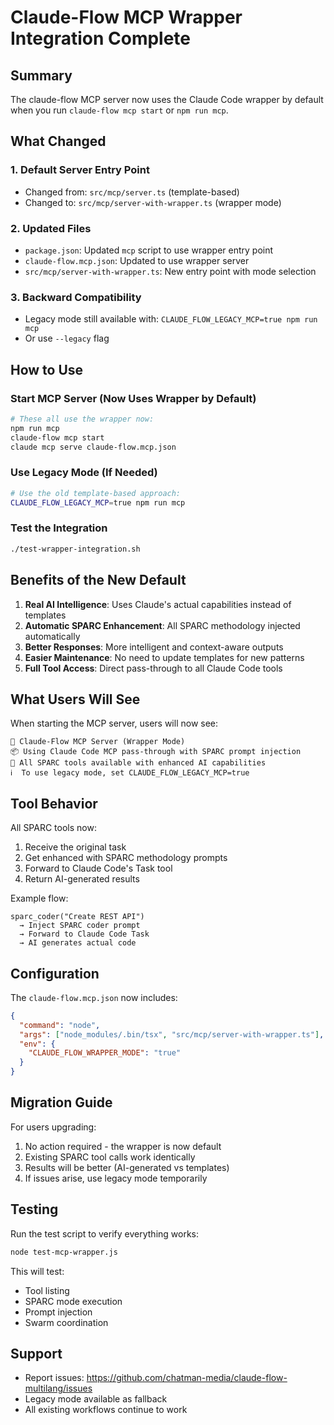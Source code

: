# Claude-Flow MCP Wrapper Integration Complete

## Summary

The claude-flow MCP server now uses the Claude Code wrapper by default when you run `claude-flow mcp start` or `npm run mcp`.

## What Changed

### 1. **Default Server Entry Point**
- Changed from: `src/mcp/server.ts` (template-based)
- Changed to: `src/mcp/server-with-wrapper.ts` (wrapper mode)

### 2. **Updated Files**
- `package.json`: Updated `mcp` script to use wrapper entry point
- `claude-flow.mcp.json`: Updated to use wrapper server
- `src/mcp/server-with-wrapper.ts`: New entry point with mode selection

### 3. **Backward Compatibility**
- Legacy mode still available with: `CLAUDE_FLOW_LEGACY_MCP=true npm run mcp`
- Or use `--legacy` flag

## How to Use

### Start MCP Server (Now Uses Wrapper by Default)
```bash
# These all use the wrapper now:
npm run mcp
claude-flow mcp start
claude mcp serve claude-flow.mcp.json
```

### Use Legacy Mode (If Needed)
```bash
# Use the old template-based approach:
CLAUDE_FLOW_LEGACY_MCP=true npm run mcp
```

### Test the Integration
```bash
./test-wrapper-integration.sh
```

## Benefits of the New Default

1. **Real AI Intelligence**: Uses Claude's actual capabilities instead of templates
2. **Automatic SPARC Enhancement**: All SPARC methodology injected automatically
3. **Better Responses**: More intelligent and context-aware outputs
4. **Easier Maintenance**: No need to update templates for new patterns
5. **Full Tool Access**: Direct pass-through to all Claude Code tools

## What Users Will See

When starting the MCP server, users will now see:
```
🚀 Claude-Flow MCP Server (Wrapper Mode)
📦 Using Claude Code MCP pass-through with SPARC prompt injection
🔧 All SPARC tools available with enhanced AI capabilities
ℹ️  To use legacy mode, set CLAUDE_FLOW_LEGACY_MCP=true
```

## Tool Behavior

All SPARC tools now:
1. Receive the original task
2. Get enhanced with SPARC methodology prompts
3. Forward to Claude Code's Task tool
4. Return AI-generated results

Example flow:
```
sparc_coder("Create REST API") 
  → Inject SPARC coder prompt 
  → Forward to Claude Code Task 
  → AI generates actual code
```

## Configuration

The `claude-flow.mcp.json` now includes:
```json
{
  "command": "node",
  "args": ["node_modules/.bin/tsx", "src/mcp/server-with-wrapper.ts"],
  "env": {
    "CLAUDE_FLOW_WRAPPER_MODE": "true"
  }
}
```

## Migration Guide

For users upgrading:
1. No action required - the wrapper is now default
2. Existing SPARC tool calls work identically
3. Results will be better (AI-generated vs templates)
4. If issues arise, use legacy mode temporarily

## Testing

Run the test script to verify everything works:
```bash
node test-mcp-wrapper.js
```

This will test:
- Tool listing
- SPARC mode execution
- Prompt injection
- Swarm coordination

## Support

- Report issues: https://github.com/chatman-media/claude-flow-multilang/issues
- Legacy mode available as fallback
- All existing workflows continue to work